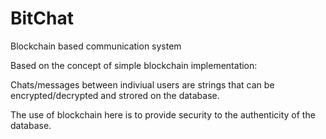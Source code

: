 # BitChat
Blockchain based communication system

Based on the concept of simple blockchain implementation:

Chats/messages between indiviual users are strings that can be encrypted/decrypted and strored on the database.

The use of blockchain here is to provide security to the authenticity of the database.

